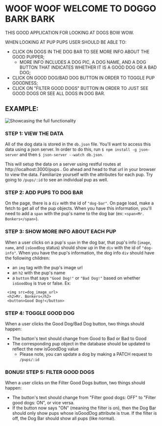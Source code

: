 # WOOF WOOF WELCOME TO DOGGO BARK BARK

THIS GOOD APPLICATION FOR LOOKING AT DOGS BOW WOW.

WHEN LOOKING AT PUP PUPS USER SHOULD BE ABLE TO:

- CLICK ON DOGS IN THE DOG BAR TO SEE MORE INFO ABOUT THE GOOD PUPPER;
  - MORE INFO INCLUDES A DOG PIC, A DOG NAME, AND A DOG BUTTON THAT INDICATES
    WHETHER IT IS A GOOD DOG OR A BAD DOG;
- CLICK ON GOOD DOG/BAD DOG BUTTON IN ORDER TO TOGGLE PUP GOODNESS;
- CLICK ON "FILTER GOOD DOGS" BUTTON IN ORDER TO JUST SEE GOOD DOGS OR SEE
  ALL DOGS IN DOG BAR.

## EXAMPLE:

![Showcasing the full functionality](woof-woof-demo.gif)

### STEP 1: VIEW THE DATA

All of the dog data is stored in the `db.json` file. You'll want to access this data
using a json server. In order to do this, run `$ npm install -g json-server` and
then `$ json-server --watch db.json`.

This will setup the data on a server using restful routes at http://localhost:3000/pups .
Go ahead and head to that url in your browser to view the data.
Familiarize yourself with the attributes for each pup. Try going to `/pups/:id` to see an individual pup as well.

### STEP 2: ADD PUPS TO DOG BAR

On the page, there is a `div` with the id of `"dog-bar"`. On page load, make a fetch
to get all of the pup objects. When you have this information, you'll need to add
a `span` with the pup's name to the dog bar (ex: `<span>Mr. Bonkers</span>`).

### STEP 3: SHOW MORE INFO ABOUT EACH PUP

When a user clicks on a pup's `span` in the dog bar, that pup's info (`image`, `name`, and `isGoodDog` status) should show up in the `div` with the id of `"dog-info"`.
When you have the pup's information, the dog info `div` should have the following children:

- an `img` tag with the pup's image url
- an `h2` with the pup's name
- a `button` that says `"Good Dog!"` or `"Bad Dog!"` based on whether `isGoodDog` is true or false.
  Ex:

```
 <img src=dog_image_url>
 <h2>Mr. Bonkers</h2>
 <button>Good Dog!</button>
```

### STEP 4: TOGGLE GOOD DOG

When a user clicks the Good Dog/Bad Dog button, two things should happen:

- The button's text should change from Good to Bad or Bad to Good
- The corresponding pup object in the database should be updated to reflect the new isGoodDog value
  - Please note, you can update a dog by making a PATCH request to `/pups/:id`

### BONUS! STEP 5: FILTER GOOD DOGS

When a user clicks on the Filter Good Dogs button, two things should happen:

- The button's text should change from "Filter good dogs: OFF" to "Filter good dogs: ON", or vice versa.
- If the button now says "ON" (meaning the filter is on), then the Dog Bar should only show pups whose isGoodDog attribute is true. If the filter is off, the Dog Bar should show all pups (like normal).
